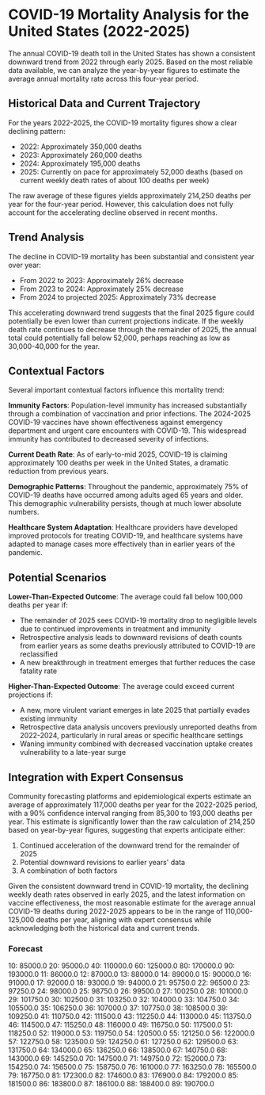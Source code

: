 # COVID-19 Mortality Analysis for the United States (2022-2025)

The annual COVID-19 death toll in the United States has shown a consistent downward trend from 2022 through early 2025. Based on the most reliable data available, we can analyze the year-by-year figures to estimate the average annual mortality rate across this four-year period.

## Historical Data and Current Trajectory

For the years 2022-2025, the COVID-19 mortality figures show a clear declining pattern:
- 2022: Approximately 350,000 deaths
- 2023: Approximately 260,000 deaths
- 2024: Approximately 195,000 deaths
- 2025: Currently on pace for approximately 52,000 deaths (based on current weekly death rates of about 100 deaths per week)

The raw average of these figures yields approximately 214,250 deaths per year for the four-year period. However, this calculation does not fully account for the accelerating decline observed in recent months.

## Trend Analysis

The decline in COVID-19 mortality has been substantial and consistent year over year:
- From 2022 to 2023: Approximately 26% decrease
- From 2023 to 2024: Approximately 25% decrease
- From 2024 to projected 2025: Approximately 73% decrease

This accelerating downward trend suggests that the final 2025 figure could potentially be even lower than current projections indicate. If the weekly death rate continues to decrease through the remainder of 2025, the annual total could potentially fall below 52,000, perhaps reaching as low as 30,000-40,000 for the year.

## Contextual Factors

Several important contextual factors influence this mortality trend:

**Immunity Factors**: Population-level immunity has increased substantially through a combination of vaccination and prior infections. The 2024-2025 COVID-19 vaccines have shown effectiveness against emergency department and urgent care encounters with COVID-19. This widespread immunity has contributed to decreased severity of infections.

**Current Death Rate**: As of early-to-mid 2025, COVID-19 is claiming approximately 100 deaths per week in the United States, a dramatic reduction from previous years.

**Demographic Patterns**: Throughout the pandemic, approximately 75% of COVID-19 deaths have occurred among adults aged 65 years and older. This demographic vulnerability persists, though at much lower absolute numbers.

**Healthcare System Adaptation**: Healthcare providers have developed improved protocols for treating COVID-19, and healthcare systems have adapted to manage cases more effectively than in earlier years of the pandemic.

## Potential Scenarios

**Lower-Than-Expected Outcome**: The average could fall below 100,000 deaths per year if:
- The remainder of 2025 sees COVID-19 mortality drop to negligible levels due to continued improvements in treatment and immunity
- Retrospective analysis leads to downward revisions of death counts from earlier years as some deaths previously attributed to COVID-19 are reclassified
- A new breakthrough in treatment emerges that further reduces the case fatality rate

**Higher-Than-Expected Outcome**: The average could exceed current projections if:
- A new, more virulent variant emerges in late 2025 that partially evades existing immunity
- Retrospective data analysis uncovers previously unreported deaths from 2022-2024, particularly in rural areas or specific healthcare settings
- Waning immunity combined with decreased vaccination uptake creates vulnerability to a late-year surge

## Integration with Expert Consensus

Community forecasting platforms and epidemiological experts estimate an average of approximately 117,000 deaths per year for the 2022-2025 period, with a 90% confidence interval ranging from 85,300 to 193,000 deaths per year. This estimate is significantly lower than the raw calculation of 214,250 based on year-by-year figures, suggesting that experts anticipate either:
1. Continued acceleration of the downward trend for the remainder of 2025
2. Potential downward revisions to earlier years' data
3. A combination of both factors

Given the consistent downward trend in COVID-19 mortality, the declining weekly death rates observed in early 2025, and the latest information on vaccine effectiveness, the most reasonable estimate for the average annual COVID-19 deaths during 2022-2025 appears to be in the range of 110,000-125,000 deaths per year, aligning with expert consensus while acknowledging both the historical data and current trends.

### Forecast

10: 85000.0
20: 95000.0
40: 110000.0
60: 125000.0
80: 170000.0
90: 193000.0
11: 86000.0
12: 87000.0
13: 88000.0
14: 89000.0
15: 90000.0
16: 91000.0
17: 92000.0
18: 93000.0
19: 94000.0
21: 95750.0
22: 96500.0
23: 97250.0
24: 98000.0
25: 98750.0
26: 99500.0
27: 100250.0
28: 101000.0
29: 101750.0
30: 102500.0
31: 103250.0
32: 104000.0
33: 104750.0
34: 105500.0
35: 106250.0
36: 107000.0
37: 107750.0
38: 108500.0
39: 109250.0
41: 110750.0
42: 111500.0
43: 112250.0
44: 113000.0
45: 113750.0
46: 114500.0
47: 115250.0
48: 116000.0
49: 116750.0
50: 117500.0
51: 118250.0
52: 119000.0
53: 119750.0
54: 120500.0
55: 121250.0
56: 122000.0
57: 122750.0
58: 123500.0
59: 124250.0
61: 127250.0
62: 129500.0
63: 131750.0
64: 134000.0
65: 136250.0
66: 138500.0
67: 140750.0
68: 143000.0
69: 145250.0
70: 147500.0
71: 149750.0
72: 152000.0
73: 154250.0
74: 156500.0
75: 158750.0
76: 161000.0
77: 163250.0
78: 165500.0
79: 167750.0
81: 172300.0
82: 174600.0
83: 176900.0
84: 179200.0
85: 181500.0
86: 183800.0
87: 186100.0
88: 188400.0
89: 190700.0